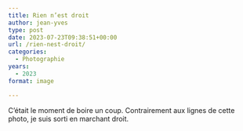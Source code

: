 ```yaml
---
title: Rien n’est droit
author: jean-yves
type: post
date: 2023-07-23T09:38:51+00:00
url: /rien-nest-droit/
categories:
  - Photographie
years:
  - 2023
format: image

---
```

C’était le moment de boire un coup. Contrairement aux lignes de cette photo, je suis sorti en marchant droit.